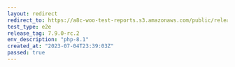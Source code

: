```yaml
---
layout: redirect
redirect_to: https://a8c-woo-test-reports.s3.amazonaws.com/public/release/7.9.0-rc.2/php-8.1/e2e/index.html
test_type: e2e
release_tag: 7.9.0-rc.2
env_description: "php-8.1"
created_at: "2023-07-04T23:39:03Z"
passed: true
---
```

